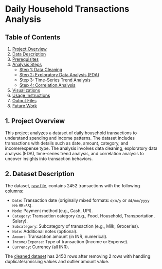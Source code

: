 # Daily Household Transactions Analysis

## Table of Contents
1. [Project Overview](https://github.com/anmoljaincma/project_4_internship_unified_mentor/blob/main/README.md#1-project-overview)
2. [Data Description](https://github.com/anmoljaincma/project_4_internship_unified_mentor/blob/main/README.md#2-dataset-description)
3. [Prerequisites](#prerequisites)
4. [Analysis Steps](#analysis-steps)
   - [Step 1: Data Cleaning](#step-1-data-cleaning)
   - [Step 2: Exploratory Data Analysis (EDA)](#step-2-exploratory-data-analysis-eda)
   - [Step 3: Time-Series Trend Analysis](#step-3-time-series-trend-analysis)
   - [Step 4: Correlation Analysis](#step-4-correlation-analysis)
5. [Visualizations](#visualizations)
6. [Usage Instructions](#usage-instructions)
7. [Output Files](#output-files)
8. [Future Work](#future-work)

## 1. Project Overview
This project analyzes a dataset of daily household transactions to understand spending and income patterns. The dataset includes transactions with details such as date, amount, category, and income/expense type. The analysis involves data cleaning, exploratory data analysis (EDA), time-series trend analysis, and correlation analysis to uncover insights into transaction behaviors.

## 2. Dataset Description
The dataset, [raw file](daily_transactions_raw_file.csv), contains 2452 transactions with the following columns:
- `Date`: Transaction date (originally mixed formats: `d/m/y` or `dd/mm/yyyy HH:MM:SS`).
- `Mode`: Payment method (e.g., Cash, UPI).
- `Category`: Transaction category (e.g., Food, Household, Transportation, Salary).
- `Subcategory`: Subcategory of transaction (e.g., Milk, Groceries).
- `Note`: Additional notes (optional).
- `Amount`: Transaction amount (in INR, numerical).
- `Income/Expense`: Type of transaction (Income or Expense).
- `Currency`: Currency (all INR).

The [cleaned dataset](cleaned_daily_transactions.csv) has 2450 rows after removing 2 rows with handling duplicates/missing values and outlier amount value.
